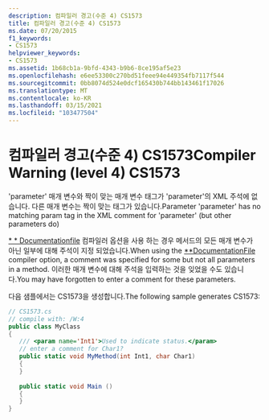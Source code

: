 ```yaml
---
description: 컴파일러 경고(수준 4) CS1573
title: 컴파일러 경고(수준 4) CS1573
ms.date: 07/20/2015
f1_keywords:
- CS1573
helpviewer_keywords:
- CS1573
ms.assetid: 1b68cb1a-9bfd-4343-b9b6-8ce195af5e23
ms.openlocfilehash: e6ee53300c270bd51feee94e449354fb7117f544
ms.sourcegitcommit: 0bb8074d524e0dcf165430b744bb143461f17026
ms.translationtype: MT
ms.contentlocale: ko-KR
ms.lasthandoff: 03/15/2021
ms.locfileid: "103477504"
---
```

# <a name="compiler-warning-level-4-cs1573"></a><span data-ttu-id="20bea-103">컴파일러 경고(수준 4) CS1573</span><span class="sxs-lookup"><span data-stu-id="20bea-103">Compiler Warning (level 4) CS1573</span></span>

<span data-ttu-id="20bea-104">'parameter' 매개 변수와 짝이 맞는 매개 변수 태그가 'parameter'의 XML 주석에 없습니다. 다른 매개 변수는 짝이 맞는 태그가 있습니다.</span><span class="sxs-lookup"><span data-stu-id="20bea-104">Parameter 'parameter' has no matching param tag in the XML comment for 'parameter' (but other parameters do)</span></span>  
  
 <span data-ttu-id="20bea-105">[\* \* Documentationfile](../language-reference/compiler-options/output.md#documentationfile) 컴파일러 옵션을 사용 하는 경우 메서드의 모든 매개 변수가 아닌 일부에 대해 주석이 지정 되었습니다.</span><span class="sxs-lookup"><span data-stu-id="20bea-105">When using the [\*\*DocumentationFile](../language-reference/compiler-options/output.md#documentationfile) compiler option, a comment was specified for some but not all parameters in a method.</span></span> <span data-ttu-id="20bea-106">이러한 매개 변수에 대해 주석을 입력하는 것을 잊었을 수도 있습니다.</span><span class="sxs-lookup"><span data-stu-id="20bea-106">You may have forgotten to enter a comment for these parameters.</span></span>  
  
 <span data-ttu-id="20bea-107">다음 샘플에서는 CS1573을 생성합니다.</span><span class="sxs-lookup"><span data-stu-id="20bea-107">The following sample generates CS1573:</span></span>  
  
```csharp  
// CS1573.cs  
// compile with: /W:4  
public class MyClass  
{  
   /// <param name='Int1'>Used to indicate status.</param>  
   // enter a comment for Char1?  
   public static void MyMethod(int Int1, char Char1)  
   {  
   }  
  
   public static void Main ()  
   {  
   }  
}  
```
